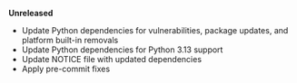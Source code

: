 **Unreleased**
* Update Python dependencies for vulnerabilities, package updates, and platform built-in removals
* Update Python dependencies for Python 3.13 support
* Update NOTICE file with updated dependencies
* Apply pre-commit fixes
